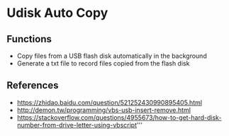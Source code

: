 # Udisk Auto Copy
## Functions
- Copy files from a USB flash disk automatically in the background
- Generate a txt file to record files copied from the flash disk
## References
-   https://zhidao.baidu.com/question/521252430990895405.html
- http://demon.tw/programming/vbs-usb-insert-remove.html
- https://stackoverflow.com/questions/4955673/how-to-get-hard-disk-number-from-drive-letter-using-vbscript'''
